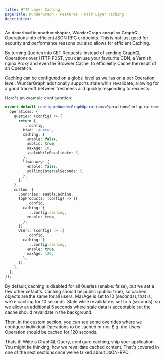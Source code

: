 ```yaml
---
title: HTTP Layer Caching
pageTitle: WunderGraph - Features - HTTP Layer Caching
description:
---
```


As described in another chapter, WunderGraph compiles GraphQL Operations into
efficient JSON RPC endpoints.
This is not just good for security and performance reasons but also allows for efficient Caching.

By turning Queries into GET Requests, instead of sending GraphQL Operations over HTTP POST,
you can use your favourite CDN, a Varnish, nginx Proxy and even the Browser Cache,
to efficiently Cache the result of an Operation.

Caching can be configured on a global level as well as on a per Operation level.
WunderGraph additionally supports stale while revalidate,
allowing for a good tradeoff between freshness and quickly responding to requests.

Here's an example configuration:

```typescript
export default configureWunderGraphOperations<OperationsConfiguration>({
  operations: {
    queries: (config) => {
      return {
        ...config,
        kind: 'query',
        caching: {
          enable: false,
          public: true,
          maxAge: 10,
          staleWhileRevalidate: 5,
        },
        liveQuery: {
          enable: false,
          pollingIntervalSeconds: 5,
        },
      };
    },
    custom: {
      Countries: enableCaching,
      TopProducts: (config) => ({
        ...config,
        caching: {
          ...config.caching,
          enable: true,
        },
      }),
      Users: (config) => ({
        ...config,
        caching: {
          ...config.caching,
          enable: true,
          maxAge: 120,
        },
      }),
    },
  },
});
```

By default, caching is disabled for all Queries (enable: false), but we set a few other defaults.
Caching should be public (public: true), so cached objects are the same for all users.
MaxAge is set to 10 (seconds), that is, we're caching for 10 seconds.
Stale while revalidate is set to 5 (seconds), so we allow an additional 5 seconds where stale data is acceptable but the
cache should revalidate in the background.

Then, in the custom section, you can see some overrides where we configure individual Operations to be cached or not.
E.g. the Users Operation should be cached for 120 seconds.

Thats it! Write a GraphQL Query, configure caching, ship your application.
You might be thinking, how we revalidate cached content.
That's covered in one of the next sections once we've talked about JSON-RPC.
